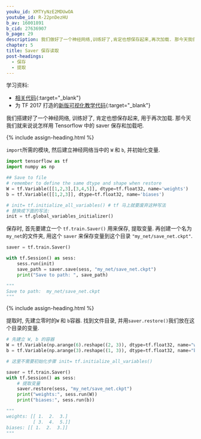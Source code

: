 ```yaml
---
youku_id: XMTYyNzE2MDUwOA
youtube_id: R-22pnDezHU
b_av: 16001891
b_cid: 27636907
b_page: 29
description: 我们做好了一个神经网络,训练好了,肯定也想保存起来,再次加载. 那今天我们就来说说怎样用 Tensorflow 中的 saver 保存和加载吧
chapter: 5
title: Saver 保存读取 
post-headings:
  - 保存
  - 提取
---
```



学习资料:
  * [相关代码](https://github.com/MorvanZhou/tutorials/blob/master/tensorflowTUT/tf19_saver.py){:target="_blank"}
  * 为 TF 2017 打造的[新版可视化教学代码](https://github.com/MorvanZhou/Tensorflow-Tutorial){:target="_blank"}

我们搭建好了一个神经网络, 训练好了, 肯定也想保存起来, 用于再次加载. 
那今天我们就来说说怎样用 Tensorflow 中的 saver 保存和加载吧.


{% include assign-heading.html %}

`import`所需的模块, 然后建立神经网络当中的 `W` 和 `b`, 并初始化变量.

```python
import tensorflow as tf
import numpy as np

## Save to file
# remember to define the same dtype and shape when restore
W = tf.Variable([[1,2,3],[3,4,5]], dtype=tf.float32, name='weights')
b = tf.Variable([[1,2,3]], dtype=tf.float32, name='biases')

# init= tf.initialize_all_variables() # tf 马上就要废弃这种写法
# 替换成下面的写法:
init = tf.global_variables_initializer()
```

保存时, 首先要建立一个 `tf.train.Saver()` 用来保存, 提取变量. 再创建一个名为`my_net`的文件夹, 用这个 `saver` 来保存变量到这个目录 `"my_net/save_net.ckpt"`.

```python
saver = tf.train.Saver()

with tf.Session() as sess:
    sess.run(init)
    save_path = saver.save(sess, "my_net/save_net.ckpt")
    print("Save to path: ", save_path)

"""    
Save to path:  my_net/save_net.ckpt
"""
```


{% include assign-heading.html %}

提取时, 先建立零时的`W` 和 `b`容器. 找到文件目录, 并用`saver.restore()`我们放在这个目录的变量.

```python
# 先建立 W, b 的容器
W = tf.Variable(np.arange(6).reshape((2, 3)), dtype=tf.float32, name="weights")
b = tf.Variable(np.arange(3).reshape((1, 3)), dtype=tf.float32, name="biases")

# 这里不需要初始化步骤 init= tf.initialize_all_variables()

saver = tf.train.Saver()
with tf.Session() as sess:
    # 提取变量
    saver.restore(sess, "my_net/save_net.ckpt")
    print("weights:", sess.run(W))
    print("biases:", sess.run(b))

"""
weights: [[ 1.  2.  3.]
          [ 3.  4.  5.]]
biases: [[ 1.  2.  3.]]
"""
```